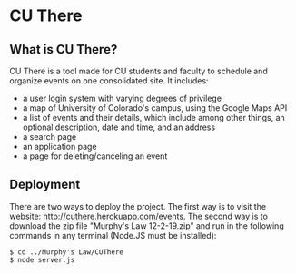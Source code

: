 # **CU There**

## What is CU There?

CU There is a tool made for CU students and faculty to schedule and organize events on one consolidated site. It includes:
* a user login system with varying degrees of privilege
* a map of University of Colorado's campus, using the Google Maps API
* a list of events and their details, which include among other things, an optional description, date and time, and an address
* a search page
* an application page
* a page for deleting/canceling an event

## Deployment

There are two ways to deploy the project. The first way is to visit the website: http://cuthere.herokuapp.com/events. The second way is to download the zip file "Murphy's Law 12-2-19.zip" and run in the following commands in any terminal (Node.JS must be installed): 

```
$ cd ../Murphy's Law/CUThere
$ node server.js
```
